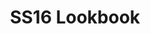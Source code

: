 ---
title: SS16 Lookbook
images:
- "/uploads/ss16/lookbook/helen-lawrence-ss16-lookbook-01.jpg"
- "/uploads/ss16/lookbook/helen-lawrence-ss16-lookbook-02.jpg"
- "/uploads/ss16/lookbook/helen-lawrence-ss16-lookbook-03.jpg"
- "/uploads/ss16/lookbook/helen-lawrence-ss16-lookbook-04.jpg"
- "/uploads/ss16/lookbook/helen-lawrence-ss16-lookbook-05.jpg"
- "/uploads/ss16/lookbook/helen-lawrence-ss16-lookbook-06.jpg"
- "/uploads/ss16/lookbook/helen-lawrence-ss16-lookbook-07.jpg"
- "/uploads/ss16/lookbook/helen-lawrence-ss16-lookbook-08.jpg"
- "/uploads/ss16/lookbook/helen-lawrence-ss16-lookbook-09.jpg"
- "/uploads/ss16/lookbook/helen-lawrence-ss16-lookbook-10.jpg"
- "/uploads/ss16/lookbook/helen-lawrence-ss16-lookbook-11.jpg"
- "/uploads/ss16/lookbook/helen-lawrence-ss16-lookbook-12.jpg"
layout: collection
---